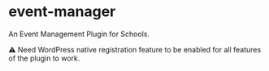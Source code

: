 # event-manager
An Event Management Plugin for Schools.

:warning: Need WordPress native registration feature to be enabled for all features of the plugin to work.
